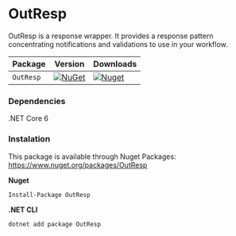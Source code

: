 # OutResp
OutResp is a response wrapper. It provides a response pattern concentrating notifications and validations to use in your workflow.

Package |  Version | Downloads |
| ------- | ----- | ----- |
| `OutResp` | [![NuGet](https://img.shields.io/nuget/v/OutResp.svg)](https://nuget.org/packages/OutResp) | [![Nuget](https://img.shields.io/nuget/dt/OutResp.svg)](https://nuget.org/packages/OutResp) |

### Dependencies
.NET Core 6
 
### Instalation
This package is available through Nuget Packages: https://www.nuget.org/packages/OutResp

**Nuget**
```
Install-Package OutResp
```

**.NET CLI**
```
dotnet add package OutResp
```

